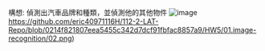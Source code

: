 構想:
偵測出汽車品牌和種類，並偵測他的其他物件
![image](https://github.com/eric40971116H/112-2-LAT-Repo/blob/0214f821807eea5455c342d7dcf91fbfac8857a9/HW5/01.image-recognition/02.png)https://github.com/eric40971116H/112-2-LAT-Repo/blob/0214f821807eea5455c342d7dcf91fbfac8857a9/HW5/01.image-recognition/02.png)
